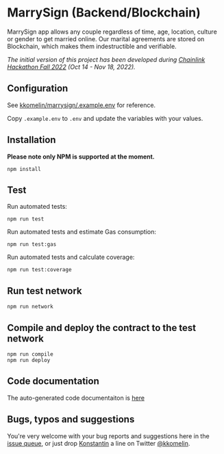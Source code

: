 # MarrySign (Backend/Blockchain)
MarrySign app allows any couple regardless of time, age, location, culture or gender to get married online. Our marital agreements are stored on Blockchain, which makes them indestructible and verifiable.

_The initial version of this project has been developed during [Chainlink Hackathon Fall 2022](https://devpost.com/software/marrysign) (Oct 14 - Nov 18, 2022)._

## Configuration

See [kkomelin/marrysign/.example.env](https://github.com/kkomelin/marrysign/blob/main/.example.env) for reference.

Copy `.example.env` to `.env` and update the variables with your values.

## Installation

**Please note only NPM is supported at the moment.**

```shell
npm install
```

## Test

Run automated tests:

```shell
npm run test
```

Run automated tests and estimate Gas consumption:

```shell
npm run test:gas
```

Run automated tests and calculate coverage:

```shell
npm run test:coverage
```

## Run test network

```shell
npm run network
```

## Compile and deploy the contract to the test network

```shell
npm run compile
npm run deploy
```

## Code documentation

The auto-generated code documentaiton is [here](https://github.com/kkomelin/marrysign/blob/main/docs/index.md)

## Bugs, typos and suggestions

You're very welcome with your bug reports and suggestions here in the [issue queue](https://github.com/kkomelin/marrysign/issues/new), or just drop [Konstantin](https://github.com/kkomelin) a line on Twitter [@kkomelin](https://twitter.com/kkomelin).
